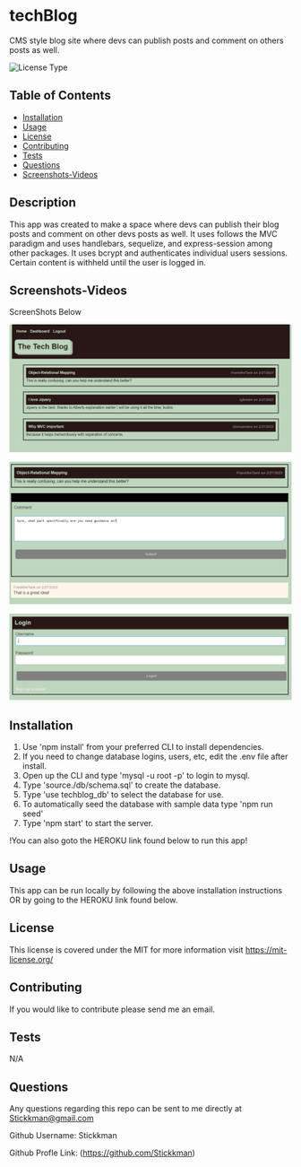 # techBlog
CMS style blog site where devs can publish posts and comment on others posts as well.

![License Type](https://shields.io/badge/license-MIT-blue)
## Table of Contents
* [Installation](#installation)
* [Usage](#usage)
* [License](#license)
* [Contributing](#contributing)
* [Tests](#tests)
* [Questions](#questions)
* [Screenshots-Videos](#screenshots-videos)


## Description
This app was created to make a space where devs can publish their blog posts and comment on other devs posts as well.  It uses follows the MVC paradigm and uses handlebars, sequelize, and express-session among other packages.  It uses bcrypt and authenticates individual users sessions.  Certain content is withheld until the user is logged in.

## Screenshots-Videos

ScreenShots Below

![Application Demo Screenshot1](https://github.com/Stickkman/techBlog14/blob/main/assets/screenshot01.jpg?raw=true)

![Application Demo Screenshot2](https://github.com/Stickkman/techBlog14/blob/main/assets/screenshot02.jpg?raw=true)

![Application Demo Screenshot3](https://github.com/Stickkman/techBlog14/blob/main/assets/screenshot03.jpg?raw=true)

## Installation

1. Use 'npm install' from your preferred CLI to install dependencies. 
2. If you need to change database logins, users, etc, edit the .env file after install.
3. Open up the CLI and type 'mysql -u root -p' to login to mysql.
4. Type 'source./db/schema.sql' to create the database.
5. Type 'use techblog_db' to select the database for use.
6. To automatically seed the database with sample data type 'npm run seed'
7. Type 'npm start' to start the server.

!You can also goto the HEROKU link found below to run this app!

## Usage

This app can be run locally by following the above installation instructions OR
by going to the HEROKU link found below.

## License
This license is covered under the MIT
 for more information visit https://mit-license.org/

## Contributing
If you would like to contribute please send me an email.

## Tests
N/A

## Questions
Any questions regarding this repo can be sent to me directly at Stickkman@gmail.com

Github Username: Stickkman

Github Profle Link: (https://github.com/Stickkman)






